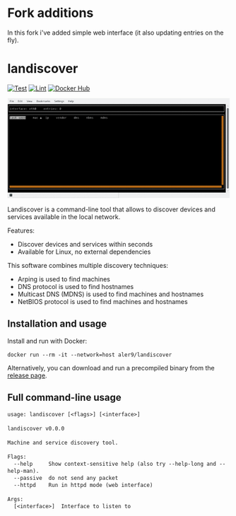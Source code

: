 # Fork additions

In this fork i've added simple web interface (it also updating entries on the fly).



# landiscover

[![Test](https://github.com/aler9/landiscover/workflows/test/badge.svg)](https://github.com/aler9/landiscover/actions?query=workflow:test)
[![Lint](https://github.com/aler9/landiscover/workflows/lint/badge.svg)](https://github.com/aler9/landiscover/actions?query=workflow:lint)
[![Docker Hub](https://img.shields.io/badge/docker-aler9%2Flandiscover-blue)](https://hub.docker.com/r/aler9/landiscover)

![](README.gif)

Landiscover is a command-line tool that allows to discover devices and services available in the local network.

Features:
* Discover devices and services within seconds
* Available for Linux, no external dependencies

This software combines multiple discovery techniques:
* Arping is used to find machines
* DNS protocol is used to find hostnames
* Multicast DNS (MDNS) is used to find machines and hostnames
* NetBIOS protocol is used to find machines and hostnames

## Installation and usage

Install and run with Docker:
```
docker run --rm -it --network=host aler9/landiscover
```

Alternatively, you can download and run a precompiled binary from the [release page](https://github.com/aler9/landiscover/releases).

## Full command-line usage

```
usage: landiscover [<flags>] [<interface>]

landiscover v0.0.0

Machine and service discovery tool.

Flags:
  --help     Show context-sensitive help (also try --help-long and --help-man).
  --passive  do not send any packet
  --httpd    Run in httpd mode (web interface)

Args:
  [<interface>]  Interface to listen to

```
